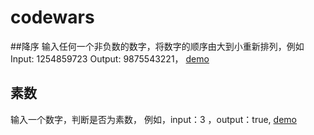 # codewars

##降序
输入任何一个非负数的数字，将数字的顺序由大到小重新排列，例如Input: 1254859723 Output: 9875543221， [demo](https://github.com/dsky1990/codewars/blob/master/Descending-Order.md)

## 素数
输入一个数字，判断是否为素数， 例如，input：3 ，output：true, [demo](https://github.com/dsky1990/codewars/blob/master/prime-number.md)

